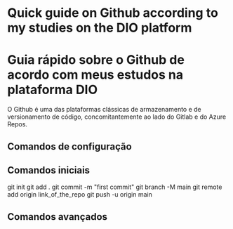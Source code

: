 
# Quick guide on Github according to my studies on the DIO platform

# Guia rápido sobre o Github de acordo com meus estudos na plataforma DIO

O Github é uma das plataformas clássicas de armazenamento e de versionamento de código, concomitantemente ao lado do Gitlab e do Azure Repos.

## Comandos de configuração

## Comandos iniciais

git init
git add .
git commit -m "first commit"
git branch -M main
git remote add origin link_of_the_repo
git push -u origin main

## Comandos avançados